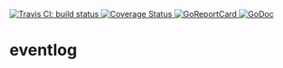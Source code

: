 <a href="https://travis-ci.org/romshark/eventlog">
    <img src="https://travis-ci.org/romshark/eventlog.svg?branch=master" alt="Travis CI: build status">
</a>
<a href="https://coveralls.io/github/romshark/eventlog">
    <img src="https://coveralls.io/repos/github/romshark/eventlog/badge.svg" alt="Coverage Status" />
</a>
<a href="https://goreportcard.com/report/github.com/romshark/eventlog">
    <img src="https://goreportcard.com/badge/github.com/romshark/eventlog" alt="GoReportCard">
</a>
<a href="https://godoc.org/github.com/romshark/eventlog">
    <img src="https://godoc.org/github.com/romshark/eventlog?status.svg" alt="GoDoc">
</a>

# eventlog
